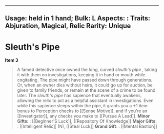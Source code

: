 
---
Usage: held in 1 hand;
Bulk: L
Aspects: :
Traits: Abjuration, Magical, Relic
Rarity: Unique
---

# Sleuth's Pipe

**Item 3**

> A famed detective once owned the long, curved *sleuth's pipe* , taking it with them on investigations, keeping it in hand or mouth while cogitating. The pipe might have passed down through generations. Or, when an owner dies without heirs, it could go up for auction, be given to family friends, or remain at the scene of a crime to be found later. The *sleuth's pipe* has sapience that eventually awakens, allowing the relic to act as a helpful assistant in investigations. Even while this sapience sleeps within the pipe, it grants you a +1 item bonus to Perception checks to [[Sense Motive]], and if you're an [[Investigator]], any checks you make to [[Pursue A Lead]].
**Minor Gifts**: : [[Beginner'S Luck]], [[Repository Of Knowledge]] 
**Major Gifts**: : [[Intelligent Relic]] (N), [[Steal Luck]] 
**Grand Gift**: : [[Mental Bastion]] 
